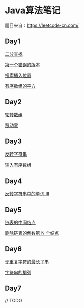 # Java算法笔记

题目来自：https://leetcode-cn.com/

## Day1

[二分查找](https://leetcode-cn.com/problems/binary-search/)

[第一个错误的版本](https://leetcode-cn.com/problems/first-bad-version/)

[搜索插入位置](https://leetcode-cn.com/problems/search-insert-position/)

[有序数组的平方](https://leetcode-cn.com/problems/squares-of-a-sorted-array/)

## Day2

[轮转数组](https://leetcode-cn.com/problems/rotate-array/)

[移动零](https://leetcode-cn.com/problems/move-zeroes/)

## Day3

[反转字符串](https://leetcode-cn.com/problems/reverse-string/)

[输入有序数组](https://leetcode-cn.com/problems/two-sum-ii-input-array-is-sorted/)

## Day4

[反转字符串中的单词 III](https://leetcode-cn.com/problems/reverse-words-in-a-string-iii/)

## Day5

[链表的中间结点](https://leetcode-cn.com/problems/middle-of-the-linked-list/)

[ 删除链表的倒数第 N 个结点](https://leetcode-cn.com/problems/remove-nth-node-from-end-of-list/)

## Day6

[无重复字符的最长子串](https://leetcode-cn.com/problems/longest-substring-without-repeating-characters/)

[ 字符串的排列](https://leetcode-cn.com/problems/permutation-in-string/)

## Day7

// TODO